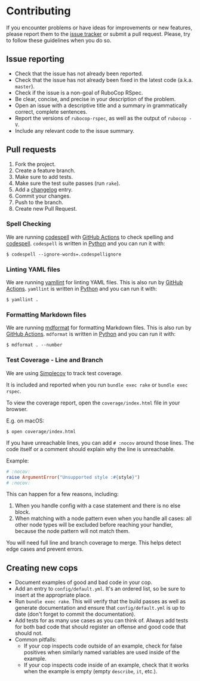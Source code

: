 # Contributing

If you encounter problems or have ideas for improvements or new features, please report them to the [issue tracker](https://github.com/rubocop/rubocop-rspec/issues) or submit a pull request. Please, try to follow these guidelines when you do so.

## Issue reporting

- Check that the issue has not already been reported.
- Check that the issue has not already been fixed in the latest code (a.k.a. `master`).
- Check if the issue is a non-goal of RuboCop RSpec.
- Be clear, concise, and precise in your description of the problem.
- Open an issue with a descriptive title and a summary in grammatically correct, complete sentences.
- Report the versions of `rubocop-rspec`, as well as the output of `rubocop -V`.
- Include any relevant code to the issue summary.

## Pull requests

1. Fork the project.
2. Create a feature branch.
3. Make sure to add tests.
4. Make sure the test suite passes (run `rake`).
5. Add a [changelog](https://github.com/rubocop/rubocop-rspec/blob/master/CHANGELOG.md) entry.
6. Commit your changes.
7. Push to the branch.
8. Create new Pull Request.

### Spell Checking

We are running [codespell](https://github.com/codespell-project/codespell) with [GitHub Actions](https://github.com/rubocop/rubocop-rspec/blob/master/.github/workflows/codespell.yml) to check spelling and
[codespell](https://pypi.org/project/codespell/).
`codespell` is written in [Python](https://www.python.org/) and you can run it with:

```console
$ codespell --ignore-words=.codespellignore
```

### Linting YAML files

We are running [yamllint](https://github.com/adrienverge/yamllint) for linting YAML files. This is also run by [GitHub Actions](https://github.com/rubocop/rubocop-rspec/blob/master/.github/workflows/linting.yml).
`yamllint` is written in [Python](https://www.python.org/) and you can run it with:

```console
$ yamllint .
```

### Formatting Markdown files

We are running [mdformat](https://github.com/executablebooks/mdformat) for formatting Markdown files. This is also run by [GitHub Actions](https://github.com/rubocop/rubocop-rspec/blob/master/.github/workflows/linting.yml).
`mdformat` is written in [Python](https://www.python.org/) and you can run it with:

```console
$ mdformat . --number
```

### Test Coverage - Line and Branch

We are using [Simplecov](https://github.com/colszowka/simplecov) to track test coverage.

It is included and reported when you run `bundle exec rake` or `bundle exec rspec`.

To view the coverage report, open the `coverage/index.html` file in your browser.

E.g. on macOS:

```console
$ open coverage/index.html
```

If you have unreachable lines, you can add `# :nocov` around those lines. The code itself or a comment should explain why the line is unreachable.

Example:

```ruby
# :nocov:
raise ArgumentError("Unsupported style :#{style}")
# :nocov:
```

This can happen for a few reasons, including:

1. When you handle config with a case statement and there is no else block.
2. When matching with a node pattern even when you handle all cases: all other node types will be excluded before reaching your handler, because the node pattern will not match them.

You will need full line and branch coverage to merge. This helps detect edge cases and prevent errors.

## Creating new cops

- Document examples of good and bad code in your cop.
- Add an entry to `config/default.yml`. It's an ordered list, so be sure to insert at the appropriate place.
- Run `bundle exec rake`. This will verify that the build passes as well as generate documentation and ensure that `config/default.yml` is up to date (don't forget to commit the documentation).
- Add tests for as many use cases as you can think of. Always add tests for both bad code that should register an offense and good code that should not.
- Common pitfalls:
  - If your cop inspects code outside of an example, check for false positives when similarly named variables are used inside of the example.
  - If your cop inspects code inside of an example, check that it works when the example is empty (empty `describe`, `it`, etc.).
